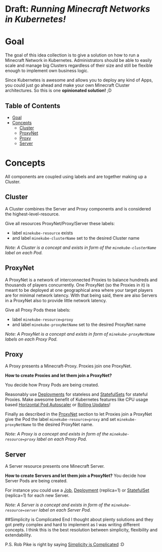 # Draft: *Running Minecraft Networks in Kubernetes!*


# Goal
The goal of this idea collection is to give a solution on how to
run a Minecraft Network in Kubernetes.
Administrators should be able to easily scale and manage
big Clusters regardless of their size and still be flexible enough
to implement own business logic.

Since Kubernetes is awesome and allows you to deploy any
kind of Apps, you could just go ahead and make your own Minecraft Cluster
architectures. So this is one **opinionated solution!** ;D

## Table of Contents
* [Goal](#goal)
* [Concepts](#concepts)
    * [Cluster](#cluster)
    * [ProxyNet](#proxynet)
    * [Proxy](#proxy)
    * [Server](#server)


# Concepts
All components are coupled using labels and are together making up a Cluster.

## Cluster
A Cluster combines the Server and Proxy components and is
considered the highest-level-resource.

Give all resources ProxyNet/Proxy/Server these labels:
- label `minekube-resource` exists
- and label `minekube-clusterName` set to the desired Cluster name

*Note: A Cluster is a concept and exists in form of the `minekube-clusterName` label on each Pod.*

## ProxyNet
A ProxyNet is a network of interconnected Proxies
to balance hundreds and thousands of players concurrently.
One ProxyNet (so the Proxies in it) is meant to be deployed at
one geographical area where your target players are for minimal network latency.
With that being said, there are also Servers in a ProxyNet
also to provide little network latency.
  
Give all Proxy Pods these labels:
- label `minekube-resource=proxy`
- and label `minekube-proxyNetName` set to the desired ProxyNet name

*Note: A ProxyNet is a concept and exists in form of `minekube-proxyNetName` labels on each Proxy Pod.*


## Proxy
A Proxy presents a Minecraft-Proxy.
Proxies join one ProxyNet.

**How to create Proxies and let them join a ProxyNet?**

You decide how Proxy Pods are being created.

Reasonably use
[Deployments](https://kubernetes.io/docs/concepts/workloads/controllers/deployment/)
for stateless and
[StatefulSets](https://kubernetes.io/docs/concepts/workloads/controllers/statefulset/)
for stateful Proxies. Make awesome
benefit of Kubernetes features like
CPU usage based [Horizontal Pod Autoscaler](https://kubernetes.io/docs/tasks/run-application/horizontal-pod-autoscale/)
or [Rolling Updates](https://kubernetes.io/docs/tasks/run-application/rolling-update-replication-controller/)!

Finally as described in the [ProxyNet](#proxynet) section to let Proxies join a ProxyNet
give the Pod the label `minekube-resource=proxy` and set `minekube-proxyNetName`
to the desired ProxyNet name.

*Note: A Proxy is a concept and exists in form of the `minekube-resource=proxy` label on each Proxy Pod.*

## Server
A Server resource presents one Minecraft Server.

**How to create Servers and let them join a ProxyNet?**
You decide how Server Pods are being created.

For instance you could use a
[Job](https://kubernetes.io/docs/concepts/workloads/controllers/jobs-run-to-completion/),
[Deployment](https://kubernetes.io/docs/concepts/workloads/controllers/deployment/) (replica=1) or
[StatefulSet](https://kubernetes.io/docs/concepts/workloads/controllers/statefulset/) (replica=1)
for each new Server.

*Note: A Server is a concept and exists in form of the `minekube-resource=server` label on each Server Pod.*

##Simplicity is Complicated End
I thought about plenty solutions and they got pretty complex and hard to implement as I
was writing different concepts.
I think this is the best resolution between simplicity, flexibility and extendability.

P.S. Rob Pike is right by saying [Simplicity is Complicated](https://www.youtube.com/watch?v=rFejpH_tAHM) :D
